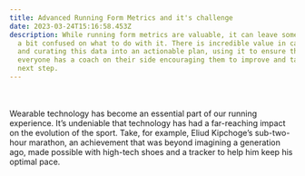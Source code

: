 ```yaml
---
title: Advanced Running Form Metrics and it's challenge
date: 2023-03-24T15:16:58.453Z
description: While running form metrics are valuable, it can leave some runners
  a bit confused on what to do with it. There is incredible value in capturing
  and curating this data into an actionable plan, using it to ensure that
  everyone has a coach on their side encouraging them to improve and take the
  next step.
---
```

\
\
Wearable technology has become an essential part of our running experience. It’s undeniable that technology has had a far-reaching impact on the evolution of the sport. Take, for example, Eliud Kipchoge’s sub-two-hour marathon, an achievement that was beyond imagining a generation ago, made possible with high-tech shoes and a tracker to help him keep his optimal pace.